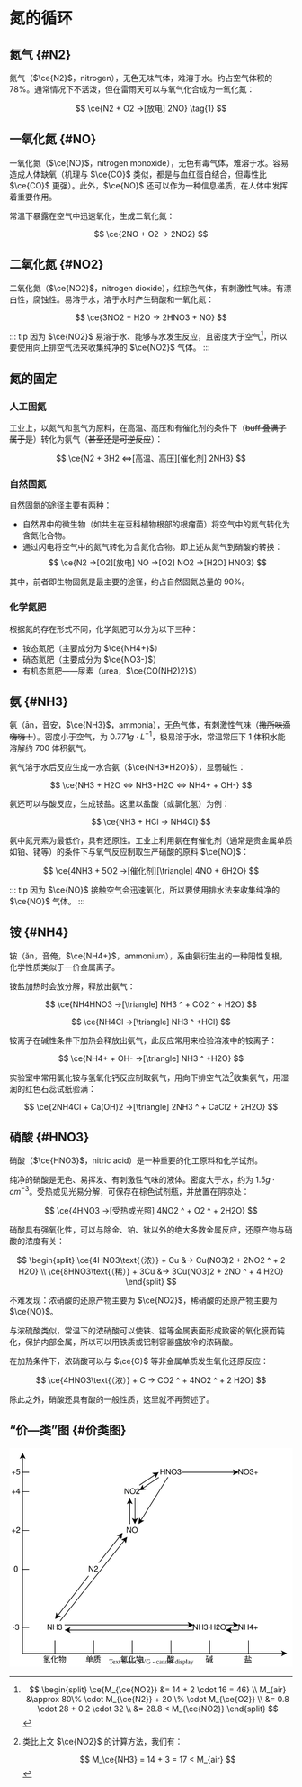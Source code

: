 # 氮的循环

## 氮气 {#N2}

氮气（$\ce{N2}$，nitrogen），无色无味气体，难溶于水。约占空气体积的 78%。通常情况下不活泼，但在雷雨天可以与氧气化合成为一氧化氮：

$$
\ce{N2 + O2 ->[放电] 2NO} \tag{1}
$$

## 一氧化氮 {#NO}

一氧化氮（$\ce{NO}$，nitrogen monoxide），无色有毒气体，难溶于水。容易造成人体缺氧（机理与 $\ce{CO}$ 类似，都是与血红蛋白结合，但毒性比 $\ce{CO}$ 更强）。此外，$\ce{NO}$ 还可以作为一种信息递质，在人体中发挥着重要作用。

常温下暴露在空气中迅速氧化，生成二氧化氮：

$$
\ce{2NO + O2 -> 2NO2}
$$

## 二氧化氮 {#NO2}

二氧化氮（$\ce{NO2}$，nitrogen dioxide），红棕色气体，有刺激性气味。有漂白性，腐蚀性。易溶于水，溶于水时产生硝酸和一氧化氮：

$$
\ce{3NO2 + H2O -> 2HNO3 + NO}
$$

::: tip
因为 $\ce{NO2}$ 易溶于水、能够与水发生反应，且密度大于空气[^1]，所以要使用向上排空气法来收集纯净的 $\ce{NO2}$ 气体。
:::

[^1]:
    $$
    \begin{split}
    \ce{M_{\ce{NO2}} &= 14 + 2 \cdot 16 = 46} \\
    M_{air} &\approx 80\% \cdot M_{\ce{N2}} + 20 \% \cdot M_{\ce{O2}} \\
            &= 0.8 \cdot 28 + 0.2 \cdot 32 \\
            &= 28.8 < M_{\ce{NO2}}
    \end{split}
    $$

## 氮的固定

### 人工固氮

工业上，以氮气和氢气为原料，在高温、高压和有催化剂的条件下（~~buff 叠满了属于是~~）转化为氨气（~~甚至还是可逆反应~~）：

$$
\ce{N2 + 3H2 <=>[高温、高压][催化剂] 2NH3}
$$

### 自然固氮

自然固氮的途径主要有两种：

- 自然界中的微生物（如共生在豆科植物根部的根瘤菌）将空气中的氮气转化为含氮化合物。
- 通过闪电将空气中的氮气转化为含氮化合物。即上述从氮气到硝酸的转换：
  $$
    \ce{N2 ->[O2][放电] NO ->[O2] NO2 ->[H2O] HNO3}
  $$

其中，前者即生物固氮是最主要的途径，约占自然固氮总量的 90%。

### 化学氮肥

根据氮的存在形式不同，化学氮肥可以分为以下三种：

- 铵态氮肥（主要成分为 $\ce{NH4+}$）
- 硝态氮肥（主要成分为 $\ce{NO3-}$）
- 有机态氮肥——尿素（urea，$\ce{CO(NH2)2}$）

## 氨 {#NH3}

氨（ān，音安，$\ce{NH3}$，ammonia），无色气体，有刺激性气味（~~撒所味滴嗨嗨！~~）。密度小于空气，为 $0.771g \cdot L^{-1}$，极易溶于水，常温常压下 $1$ 体积水能溶解约 $700$ 体积氨气。

氨气溶于水后反应生成一水合氨（$\ce{NH3*H2O}$），显弱碱性：

$$
\ce{NH3 + H2O <=> NH3*H2O <=> NH4+ + OH-}
$$

氨还可以与酸反应，生成铵盐。这里以盐酸（或氯化氢）为例：

$$
\ce{NH3 + HCl -> NH4Cl}
$$

氨中氮元素为最低价，具有还原性。工业上利用氨在有催化剂（通常是贵金属单质如铂、铑等）的条件下与氧气反应制取生产硝酸的原料 $\ce{NO}$：

$$
\ce{4NH3 + 5O2 ->[催化剂][\triangle] 4NO + 6H2O}
$$

::: tip
因为 $\ce{NO}$ 接触空气会迅速氧化，所以要使用排水法来收集纯净的 $\ce{NO}$ 气体。
:::

## 铵 {#NH4}

铵（ăn，音俺，$\ce{NH4+}$，ammonium），系由氨衍生出的一种阳性复根，化学性质类似于一价金属离子。

铵盐加热时会放分解，释放出氨气：

$$
\ce{NH4HNO3 ->[\triangle] NH3 ^ + CO2 ^ + H2O}
$$

$$
\ce{NH4Cl ->[\triangle] NH3 ^ +HCl}
$$

铵离子在碱性条件下加热会释放出氨气，此反应常用来检验溶液中的铵离子：

$$
\ce{NH4+ + OH- ->[\triangle] NH3 ^ +H2O}
$$

实验室中常用氯化铵与氢氧化钙反应制取氨气，用向下排空气法[^2]收集氨气，用湿润的红色石蕊试纸验满：

[^2]: 类比上文 $\ce{NO2}$ 的计算方法，我们有：

    $$
    M_\ce{NH3} = 14 + 3 = 17 < M_{air}
    $$

$$
\ce{2NH4Cl + Ca(OH)2 ->[\triangle] 2NH3 ^ + CaCl2 + 2H2O}
$$

## 硝酸 {#HNO3}

硝酸（$\ce{HNO3}$，nitric acid）是一种重要的化工原料和化学试剂。

纯净的硝酸是无色、易挥发、有刺激性气味的液体。密度大于水，约为 $1.5g \cdot cm^{-3}$。受热或见光易分解，可保存在棕色试剂瓶，并放置在阴凉处：

$$
\ce{4HNO3 ->[受热或光照] 4NO2 ^ + O2 ^ + 2H2O}
$$

硝酸具有强氧化性，可以与除金、铂、钛以外的绝大多数金属反应，还原产物与硝酸的浓度有关：

$$
\begin{split}
  \ce{4HNO3\text{（浓）} + Cu &-> Cu(NO3)2 + 2NO2 ^ + 2 H2O} \\
  \ce{8HNO3\text{（稀）} + 3Cu &-> 3Cu(NO3)2 + 2NO ^ + 4 H2O}
\end{split}
$$

不难发现：浓硝酸的还原产物主要为 $\ce{NO2}$，稀硝酸的还原产物主要为 $\ce{NO}$。

与浓硫酸类似，常温下的浓硝酸可以使铁、铝等金属表面形成致密的氧化膜而钝化，保护内部金属，所以可以用铁质或铝制容器盛放冷的浓硝酸。

在加热条件下，浓硝酸可以与 $\ce{C}$ 等非金属单质发生氧化还原反应：

$$
  \ce{4HNO3\text{（浓）} + C -> CO2 ^ + 4NO2 ^ + 2 H2O}
$$

除此之外，硝酸还具有酸的一般性质，这里就不再赘述了。

## “价—类”图 {#价类图}

<div align="center">

![](./nitrogen.svg)

</div>
